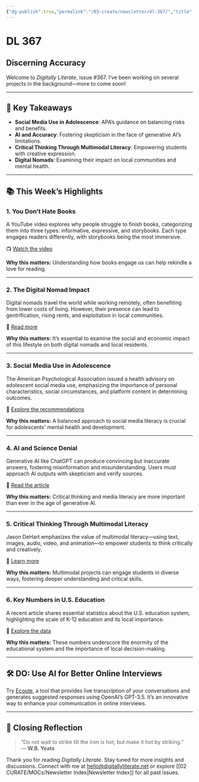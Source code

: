 ```yaml
---
{"dg-publish":true,"permalink":"/03-create/newsletter/dl-367/","title":"Discerning Accuracy","tags":["adolescents","ai","disinformation","misinformation","reading","social-media"]}
---
```



# DL 367

## Discerning Accuracy

Welcome to _Digitally Literate_, issue #367. I’ve been working on several projects in the background—more to come soon!

---

## 🔖 Key Takeaways

- **Social Media Use in Adolescence**: APA’s guidance on balancing risks and benefits.
- **AI and Accuracy**: Fostering skepticism in the face of generative AI’s limitations.
- **Critical Thinking Through Multimodal Literacy**: Empowering students with creative expression.
- **Digital Nomads**: Examining their impact on local communities and mental health.

---

## 📚 This Week’s Highlights

### 1. **You Don’t Hate Books**
A YouTube video explores why people struggle to finish books, categorizing them into three types: informative, expressive, and storybooks. Each type engages readers differently, with storybooks being the most immersive.

📺 [Watch the video](https://www.youtube.com/watch?v=1tOcYYGHCO0&t=391s)

**Why this matters:** Understanding how books engage us can help rekindle a love for reading.

---

### 2. **The Digital Nomad Impact**
Digital nomads travel the world while working remotely, often benefiting from lower costs of living. However, their presence can lead to gentrification, rising rents, and exploitation in local communities.

📖 [Read more](https://restofworld.org/2023/digital-nomads-visa-pricing-out-locals/)

**Why this matters:** It’s essential to examine the social and economic impact of this lifestyle on both digital nomads and local residents.

---

### 3. **Social Media Use in Adolescence**
The American Psychological Association issued a health advisory on adolescent social media use, emphasizing the importance of personal characteristics, social circumstances, and platform content in determining outcomes.

📖 [Explore the recommendations](https://www.apa.org/topics/social-media-internet/health-advisory-adolescent-social-media-use)

**Why this matters:** A balanced approach to social media literacy is crucial for adolescents' mental health and development.

---

### 4. **AI and Science Denial**
Generative AI like ChatGPT can produce convincing but inaccurate answers, fostering misinformation and misunderstanding. Users must approach AI outputs with skepticism and verify sources.

📖 [Read the article](https://theconversation.com/chatgpt-and-other-generative-ai-could-foster-science-denial-and-misunderstanding-heres-how-you-can-be-on-alert-204897)

**Why this matters:** Critical thinking and media literacy are more important than ever in the age of generative AI.

---

### 5. **Critical Thinking Through Multimodal Literacy**
Jason DeHart emphasizes the value of multimodal literacy—using text, images, audio, video, and animation—to empower students to think critically and creatively.

📖 [Learn more](https://www.edutopia.org/article/guiding-students-develop-multimodal-literacy)

**Why this matters:** Multimodal projects can engage students in diverse ways, fostering deeper understanding and critical skills.

---

### 6. **Key Numbers in U.S. Education**
A recent article shares essential statistics about the U.S. education system, highlighting the scale of K-12 education and its local importance.

📖 [Explore the data](https://www.digitallearningcollab.com/blog/2023-05-25/you-should-know-these-numbers)

**Why this matters:** These numbers underscore the enormity of the educational system and the importance of local decision-making.

---

## 🛠️ DO: Use AI for Better Online Interviews
Try [Ecoute](https://github.com/SevaSk/ecoute), a tool that provides live transcription of your conversations and generates suggested responses using OpenAI’s GPT-3.5. It’s an innovative way to enhance your communication in online interviews.

---

## 🌟 Closing Reflection

> “Do not wait to strike till the iron is hot; but make it hot by striking.”  
> — **W.B. Yeats**

Thank you for reading _Digitally Literate_. Stay tuned for more insights and discussions. Connect with me at [hello@digitallyliterate.net](mailto:hello@digitallyliterate.net) or explore [[02 CURATE/MOCs/Newsletter Index\|Newsletter Index]] for all past issues.
